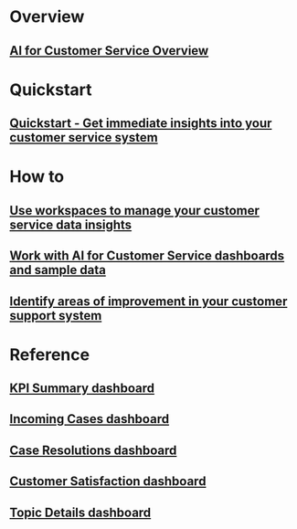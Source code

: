 # Overview
## [AI for Customer Service Overview](ai-csi-overview.md)
# Quickstart
## [Quickstart - Get immediate insights into your customer service system](ai-csi-quickstart.md)
# How to
## [Use workspaces to manage your customer service data insights](ai-csi-use-workspaces.md)
## [Work with AI for Customer Service dashboards and sample data](ai-csi-use-dash-sample-data.md)
## [Identify areas of improvement in your customer support system](ai-csi-improve-system.md)
# Reference
## [KPI Summary dashboard](ai-csi-dash-kpi-summary.md)
## [Incoming Cases dashboard](ai-csi-dash-incoming-cases.md)
## [Case Resolutions dashboard](ai-csi-dash-case-resolutions.md)
## [Customer Satisfaction dashboard](ai-csi-dash-CSAT.md)
## [Topic Details dashboard](ai-csi-dash-topic-details.md)